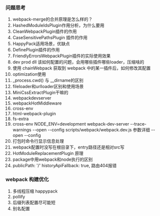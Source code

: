 ### 问题思考
1. webpack-merge的合并原理是怎么样的？
2. HashedModuleIdsPlugin作用分析，为什么要用
3. CleanWebpackPlugin插件的作用
4. CaseSensitivePathsPlugin 插件的作用
5. HappyPack适用场景，优缺点
6. DefinePlugin插件的作用
7. FriendlyErrorsWebpackPlugin插件的实际使用效果
8. dev prod dll 该如何配置的问题，会用哪些插件哪些loader，压缩啥的
9. 使用 chainWebpack 获取到 webpack 中的某一插件后，如何修改其配置
10. optimization使用
11. _process.cwd() 与 __dirname的区别
12. fileloader和urlloader区别和使用场景
13. MiniCssExtractPlugin干嘛的
14. webpackdevserver
15. webpackHotMiddleware
16. cross-env
17. html-webpack-plugin
18. fs-extra
19. cross-env  NODE_ENV=development webpack-dev-server --trace-warnings --open --config scripts/webpack/webpack.dev.js 参数详细 --open --config
20. 打包时命令行显示信息处理
21. webpack配置时没写在根目录下，entry路径还是相对src写
22. HotModuleReplacementPlugin 原理
23. package中用webpack和node执行的区别
24. publicPath: '/' historyApiFallback: true, 路由404报错
###  webpack 构建优化
1. 多线程压缩  happypack
2. pollify
3. 后缀列表配置尽可能短
4. 别名配置